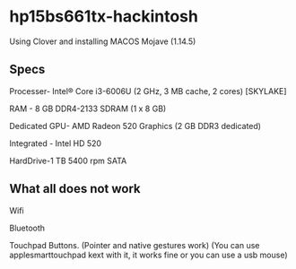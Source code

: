 # hp15bs661tx-hackintosh

Using Clover and installing MACOS Mojave (1.14.5)

## Specs
Processer- Intel® Core i3-6006U (2 GHz, 3 MB cache, 2 cores) [SKYLAKE]

RAM - 8 GB DDR4-2133 SDRAM (1 x 8 GB)

Dedicated GPU- AMD Radeon 520 Graphics (2 GB DDR3 dedicated)

Integrated - Intel HD 520 

HardDrive-1 TB 5400 rpm SATA

## What all does not work

Wifi

Bluetooth

Touchpad Buttons. (Pointer and native gestures work)
(You can use applesmarttouchpad kext with it, it works fine or you can use a usb mouse)
